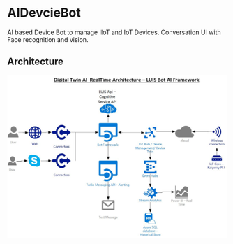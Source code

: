 # AIDevcieBot
AI based Device Bot to manage IIoT and IoT Devices. Conversation UI with Face recognition and vision.

## Architecture
![alt text](https://github.com/balakreshnan/AIDevcieBot/blob/master/CSSample/DeviceBotWeb/images/DeviceBot.jpg "Device Bot Archtecture")
